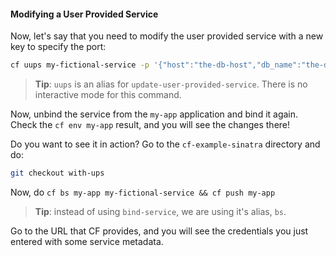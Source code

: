 #### Modifying a User Provided Service

Now, let's say that you need to modify the user provided service with a new key to specify the port:

```sh
cf uups my-fictional-service -p '{"host":"the-db-host","db_name":"the-db-name","username":"the-user-name","password":"the-super-secret-user-password","db_port":"3306"}'
```
>**Tip**: `uups` is an alias for `update-user-provided-service`. There is no interactive mode for this command.

Now, unbind the service from the `my-app` application and bind it again. Check the `cf env my-app` result, and you will see the changes there!

Do you want to see it in action?
Go to the `cf-example-sinatra` directory and do:

```sh
git checkout with-ups
```

Now, do `cf bs my-app my-fictional-service && cf push my-app`
>**Tip**: instead of using `bind-service`, we are using it's alias, `bs`.

Go to the URL that CF provides, and you will see the credentials you just entered with some service metadata.
